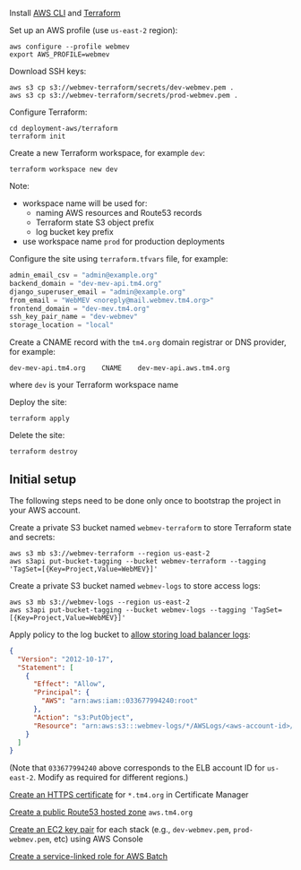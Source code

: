 Install [AWS CLI](https://aws.amazon.com/cli/) and [Terraform](https://www.terraform.io/)

Set up an AWS profile (use `us-east-2` region):
```shell
aws configure --profile webmev
export AWS_PROFILE=webmev
```
Download SSH keys:
```shell
aws s3 cp s3://webmev-terraform/secrets/dev-webmev.pem .
aws s3 cp s3://webmev-terraform/secrets/prod-webmev.pem .
```
Configure Terraform:
```shell
cd deployment-aws/terraform
terraform init
```
Create a new Terraform workspace, for example `dev`:
```shell
terraform workspace new dev
```
Note:
* workspace name will be used for:
  * naming AWS resources and Route53 records
  * Terraform state S3 object prefix
  * log bucket key prefix
* use workspace name `prod` for production deployments

Configure the site using `terraform.tfvars` file, for example:
```terraform
admin_email_csv = "admin@example.org"
backend_domain = "dev-mev-api.tm4.org"
django_superuser_email = "admin@example.org"
from_email = "WebMEV <noreply@mail.webmev.tm4.org>"
frontend_domain = "dev-mev.tm4.org"
ssh_key_pair_name = "dev-webmev"
storage_location = "local"
```

Create a CNAME record with the `tm4.org` domain registrar or DNS provider, for example:
```
dev-mev-api.tm4.org    CNAME    dev-mev-api.aws.tm4.org
```
where `dev` is your Terraform workspace name

Deploy the site:
```shell
terraform apply
```
Delete the site:
```shell
terraform destroy
```

## Initial setup
The following steps need to be done only once to bootstrap the project in your AWS account.

Create a private S3 bucket named `webmev-terraform` to store Terraform state and secrets:
```shell
aws s3 mb s3://webmev-terraform --region us-east-2
aws s3api put-bucket-tagging --bucket webmev-terraform --tagging 'TagSet=[{Key=Project,Value=WebMEV}]'
```
Create a private S3 bucket named `webmev-logs` to store access logs:
```shell
aws s3 mb s3://webmev-logs --region us-east-2
aws s3api put-bucket-tagging --bucket webmev-logs --tagging 'TagSet=[{Key=Project,Value=WebMEV}]'
```
Apply policy to the log bucket to [allow storing load balancer logs](https://docs.aws.amazon.com/elasticloadbalancing/latest/application/load-balancer-access-logs.html#access-logging-bucket-permissions):
```json
{
  "Version": "2012-10-17",
  "Statement": [
    {
      "Effect": "Allow",
      "Principal": {
        "AWS": "arn:aws:iam::033677994240:root"
      },
      "Action": "s3:PutObject",
      "Resource": "arn:aws:s3:::webmev-logs/*/AWSLogs/<aws-account-id>/*"
    }
  ]
}
```
(Note that `033677994240` above corresponds to the ELB account ID for `us-east-2`. Modify as required for different regions.)

[Create an HTTPS certificate](https://docs.aws.amazon.com/acm/latest/userguide/gs-acm-request-public.html) for `*.tm4.org` in Certificate Manager

[Create a public Route53 hosted zone](https://docs.aws.amazon.com/Route53/latest/DeveloperGuide/CreatingHostedZone.html) `aws.tm4.org`

[Create an EC2 key pair](https://docs.aws.amazon.com/AWSEC2/latest/UserGuide/create-key-pairs.html) for each stack (e.g., `dev-webmev.pem`, `prod-webmev.pem`, etc) using AWS Console

[Create a service-linked role for AWS Batch](https://docs.aws.amazon.com/batch/latest/userguide/using-service-linked-roles.html#create-slr)
